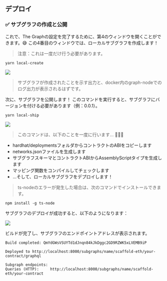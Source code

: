 ## デプロイ

### ✅ サブグラフの作成と公開

これで、The Graphの設定を完了するために、第4のウィンドウを開くことができます。😅 この4番目のウィンドウでは、ローカルサブグラフを作成します！

> 注意：これは一度だけ行う必要があります。

```
yarn local-create
```

![](/public/images/The_Graph-SE2-Subgraph-package/section-0/0_5_1.png)

> サブグラフが作成されたことを示す出力と、docker内のgraph-nodeでのログ出力が表示されるはずです。

次に、サブグラフを公開します！ このコマンドを実行すると、サブグラフにバージョンを付ける必要があります（例：0.0.1）。

```
yarn local-ship
```

![](/public/images/The_Graph-SE2-Subgraph-package/section-0/0_5_2.png)

> このコマンドは、以下のことを一度に行います... 🚀🚀🚀

- hardhat/deploymentsフォルダからコントラクトのABIをコピーします
- networks.jsonファイルを生成します
- サブグラフスキーマとコントラクトABIからAssemblyScriptタイプを生成します
- マッピング関数をコンパイルしてチェックします
- ...そして、ローカルサブグラフをデプロイします！

> ts-nodeのエラーが発生した場合は、次のコマンドでインストールできます。

```
npm install -g ts-node
```

サブグラフのデプロイが成功すると、以下のようになります：

![](/public/images/The_Graph-SE2-Subgraph-package/section-0/0_5_3.png)

ビルドが完了し、サブグラフのエンドポイントアドレスが表示されます。

```
Build completed: QmYdGWsVSUYTd1dJnqn84kJkDggc2GD9RZWK5xLVEMB9iP

Deployed to http://localhost:8000/subgraphs/name/scaffold-eth/your-contract/graphql

Subgraph endpoints:
Queries (HTTP):     http://localhost:8000/subgraphs/name/scaffold-eth/your-contract
```